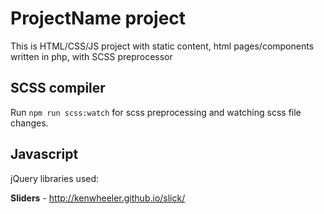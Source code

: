 # ProjectName project

This is HTML/CSS/JS project with static content, html pages/components written in php, with SCSS preprocessor

## SCSS compiler
Run `npm run scss:watch` for scss preprocessing and watching scss file changes.

## Javascript

jQuery libraries used:

**Sliders**  - http://kenwheeler.github.io/slick/

